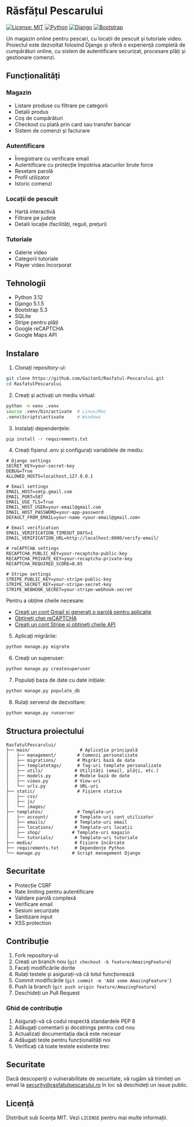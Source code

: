 # Răsfățul Pescarului

[![License: MIT](https://img.shields.io/badge/License-MIT-yellow.svg)](https://opensource.org/licenses/MIT)
[![Python](https://img.shields.io/badge/Python-3.12-blue.svg)](https://www.python.org/downloads/release/python-3120/)
[![Django](https://img.shields.io/badge/Django-5.1.5-green.svg)](https://www.djangoproject.com/)
[![Bootstrap](https://img.shields.io/badge/Bootstrap-5.3-purple.svg)](https://getbootstrap.com/)

Un magazin online pentru pescari, cu locații de pescuit și tutoriale video. Proiectul este dezvoltat folosind Django și oferă o experiență completă de cumpărături online, cu sistem de autentificare securizat, procesare plăți și gestionare comenzi.

## Funcționalități

### Magazin
- Listare produse cu filtrare pe categorii
- Detalii produs
- Coș de cumpărături
- Checkout cu plată prin card sau transfer bancar
- Sistem de comenzi și facturare

### Autentificare
- Înregistrare cu verificare email
- Autentificare cu protecție împotriva atacurilor brute force
- Resetare parolă
- Profil utilizator
- Istoric comenzi

### Locații de pescuit
- Hartă interactivă
- Filtrare pe județe
- Detalii locație (facilități, reguli, prețuri)

### Tutoriale
- Galerie video
- Categorii tutoriale
- Player video încorporat

## Tehnologii

- Python 3.12
- Django 5.1.5
- Bootstrap 5.3
- SQLite
- Stripe pentru plăți
- Google reCAPTCHA
- Google Maps API

## Instalare

1. Clonați repository-ul:
```bash
git clone https://github.com/GaitanS/Rasfatul-Pescarului.git
cd RasfatulPescarului
```

2. Creați și activați un mediu virtual:
```bash
python -m venv .venv
source .venv/bin/activate  # Linux/Mac
.venv\Scripts\activate     # Windows
```

3. Instalați dependențele:
```bash
pip install -r requirements.txt
```

4. Creați fișierul .env și configurați variabilele de mediu:
```env
# Django settings
SECRET_KEY=your-secret-key
DEBUG=True
ALLOWED_HOSTS=localhost,127.0.0.1

# Email settings
EMAIL_HOST=smtp.gmail.com
EMAIL_PORT=587
EMAIL_USE_TLS=True
EMAIL_HOST_USER=your-email@gmail.com
EMAIL_HOST_PASSWORD=your-app-password
DEFAULT_FROM_EMAIL=your-name <your-email@gmail.com>

# Email verification
EMAIL_VERIFICATION_TIMEOUT_DAYS=1
EMAIL_VERIFICATION_URL=http://localhost:8000/verify-email/

# reCAPTCHA settings
RECAPTCHA_PUBLIC_KEY=your-recaptcha-public-key
RECAPTCHA_PRIVATE_KEY=your-recaptcha-private-key
RECAPTCHA_REQUIRED_SCORE=0.85

# Stripe settings
STRIPE_PUBLIC_KEY=your-stripe-public-key
STRIPE_SECRET_KEY=your-stripe-secret-key
STRIPE_WEBHOOK_SECRET=your-stripe-webhook-secret
```

Pentru a obține cheile necesare:
- [Creați un cont Gmail și generați o parolă pentru aplicație](https://support.google.com/accounts/answer/185833?hl=ro)
- [Obțineți chei reCAPTCHA](https://www.google.com/recaptcha/admin)
- [Creați un cont Stripe și obțineți cheile API](https://stripe.com/docs/keys)

5. Aplicați migrările:
```bash
python manage.py migrate
```

6. Creați un superuser:
```bash
python manage.py createsuperuser
```

7. Populați baza de date cu date inițiale:
```bash
python manage.py populate_db
```

8. Rulați serverul de dezvoltare:
```bash
python manage.py runserver
```

## Structura proiectului

```
RasfatulPescarului/
├── main/                   # Aplicația principală
│   ├── management/        # Comenzi personalizate
│   ├── migrations/        # Migrări bază de date
│   ├── templatetags/      # Tag-uri template personalizate
│   ├── utils/            # Utilități (email, plăți, etc.)
│   ├── models.py         # Modele bază de date
│   ├── views.py          # View-uri
│   └── urls.py           # URL-uri
├── static/                # Fișiere statice
│   ├── css/
│   ├── js/
│   └── images/
├── templates/             # Template-uri
│   ├── account/          # Template-uri cont utilizator
│   ├── emails/           # Template-uri email
│   ├── locations/        # Template-uri locații
│   ├── shop/            # Template-uri magazin
│   └── tutorials/        # Template-uri tutoriale
├── media/                # Fișiere încărcate
├── requirements.txt      # Dependențe Python
└── manage.py            # Script management Django
```

## Securitate

- Protecție CSRF
- Rate limiting pentru autentificare
- Validare parolă complexă
- Verificare email
- Sesiuni securizate
- Sanitizare input
- XSS protection

## Contribuție

1. Fork repository-ul
2. Creați un branch nou (`git checkout -b feature/AmazingFeature`)
3. Faceți modificările dorite
4. Rulați testele și asigurați-vă că totul funcționează
5. Commit modificările (`git commit -m 'Add some AmazingFeature'`)
6. Push la branch (`git push origin feature/AmazingFeature`)
7. Deschideți un Pull Request

### Ghid de contribuție

1. Asigurați-vă că codul respectă standardele PEP 8
2. Adăugați comentarii și docstrings pentru cod nou
3. Actualizați documentația dacă este necesar
4. Adăugați teste pentru funcționalități noi
5. Verificați că toate testele existente trec

## Securitate

Dacă descoperiți o vulnerabilitate de securitate, vă rugăm să trimiteți un email la security@rasfatulpescarului.ro în loc să deschideți un issue public.

## Licență

Distribuit sub licența MIT. Vezi `LICENSE` pentru mai multe informații.
